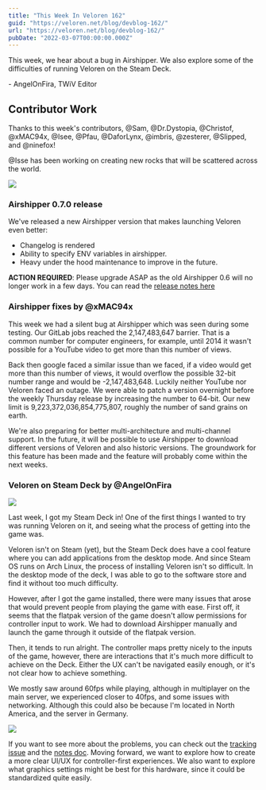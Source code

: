 ```yaml
---
title: "This Week In Veloren 162"
guid: "https://veloren.net/blog/devblog-162/"
url: "https://veloren.net/blog/devblog-162/"
pubDate: "2022-03-07T00:00:00.000Z"
---
```


This week, we hear about a bug in Airshipper. We also explore some of the difficulties of running Veloren on the Steam Deck.

\- AngelOnFira, TWiV Editor

## Contributor Work

Thanks to this week's contributors, @Sam, @Dr.Dystopia, @Christof, @xMAC94x, @Isee, @Pfau, @DaforLynx, @imbris, @zesterer, @Slipped, and @ninefox!

@Isse has been working on creating new rocks that will be scattered across the world.

![](https://s3.eu-central-2.wasabisys.com/veloren-blog/cdn/539518074106413056/954021910444908594/unknown.png)

### Airshipper 0.7.0 release

We've released a new Airshipper version that makes launching Veloren even better:

- Changelog is rendered
- Ability to specify ENV variables in airshipper.
- Heavy under the hood maintenance to improve in the future.

**ACTION REQUIRED**: Please upgrade ASAP as the old Airshipper 0.6 will no longer work in a few days. You can read the [release notes here](https://github.com/veloren/Airshipper/releases/tag/v0.7.0)

### Airshipper fixes by @xMAC94x

This week we had a silent bug at Airshipper which was seen during some testing. Our GitLab jobs reached the 2,147,483,647 barrier. That is a common number for computer engineers, for example, until 2014 it wasn't possible for a YouTube video to get more than this number of views.

Back then google faced a similar issue than we faced, if a video would get more than this number of views, it would overflow the possible 32-bit number range and would be -2,147,483,648. Luckily neither YouTube nor Veloren faced an outage. We were able to patch a version overnight before the weekly Thursday release by increasing the number to 64-bit. Our new limit is 9,223,372,036,854,775,807, roughly the number of sand grains on earth.

We're also preparing for better multi-architecture and multi-channel support. In the future, it will be possible to use Airshipper to download different versions of Veloren and also historic versions. The groundwork for this feature has been made and the feature will probably come within the next weeks.

### Veloren on Steam Deck by @AngelOnFira

![](https://s3.eu-central-2.wasabisys.com/veloren-blog/cdn/523568428905398283/949052406740684840/steamdeck4.png)

Last week, I got my Steam Deck in! One of the first things I wanted to try was running Veloren on it, and seeing what the process of getting into the game was.

Veloren isn't on Steam (yet), but the Steam Deck does have a cool feature where you can add applications from the desktop mode. And since Steam OS runs on Arch Linux, the process of installing Veloren isn't so difficult. In the desktop mode of the deck, I was able to go to the software store and find it without too much difficulty.

However, after I got the game installed, there were many issues that arose that would prevent people from playing the game with ease. First off, it seems that the flatpak version of the game doesn't allow permissions for controller input to work. We had to download Airshipper manually and launch the game through it outside of the flatpak version.

Then, it tends to run alright. The controller maps pretty nicely to the inputs of the game, however, there are interactions that it's much more difficult to achieve on the Deck. Either the UX can't be navigated easily enough, or it's not clear how to achieve something.

We mostly saw around 60fps while playing, although in multiplayer on the main server, we experienced closer to 40fps, and some issues with networking. Although this could also be because I'm located in North America, and the server in Germany.

![](https://s3.eu-central-2.wasabisys.com/veloren-blog/cdn/523568428905398283/949049925134606356/unknown.png)

If you want to see more about the problems, you can check out the [tracking issue](https://gitlab.com/veloren/veloren/-/issues/1486) and the [notes doc](https://hackmd.io/blfrIqxgR7GtMZY9QW9Bjg). Moving forward, we want to explore how to create a more clear UI/UX for controller-first experiences. We also want to explore what graphics settings might be best for this hardware, since it could be standardized quite easily.
